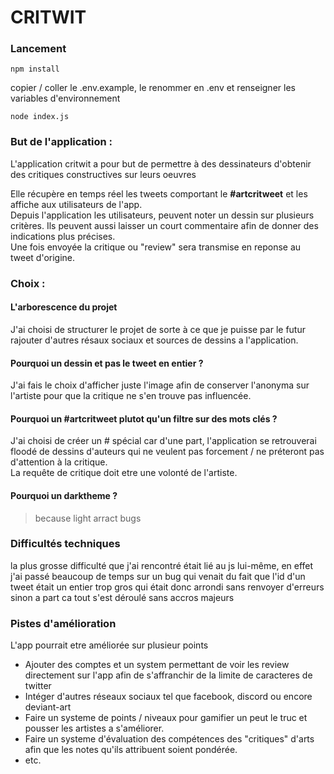 # CRITWIT

### Lancement 
   `npm install`
   
   copier / coller le .env.example, le renommer en .env et renseigner les variables d'environnement
   
   `node index.js`

### But de l'application : 
L'application critwit a pour but de permettre à des dessinateurs d'obtenir des critiques constructives sur leurs oeuvres 

   Elle récupère en temps réel les tweets comportant le **#artcritweet** et les affiche aux utilisateurs de l'app.  
Depuis l'application les utilisateurs, peuvent noter un dessin sur plusieurs critères. Ils peuvent aussi laisser un court commentaire afin de donner des indications plus précises.  
Une fois envoyée la critique ou "review" sera transmise en reponse au tweet d'origine.

### Choix :

#### L'arborescence du projet 

   J'ai choisi de structurer le projet de sorte à ce que je puisse par le futur rajouter d'autres résaux sociaux et sources de dessins a l'application.

#### Pourquoi un dessin et pas le tweet en entier ?

   J'ai fais le choix d'afficher juste l'image afin de conserver l'anonyma sur l'artiste pour que la critique ne s'en trouve pas influencée.

#### Pourquoi un #artcritweet plutot qu'un filtre sur des mots clés ?

   J'ai choisi  de créer un # spécial car d'une part, l'application se retrouverai floodé de dessins d'auteurs qui ne veulent pas forcement / ne préteront pas d'attention à la critique.  
    La requête de critique doit etre une volonté de l'artiste.
 
#### Pourquoi un darktheme ? 
    
  > because light arract bugs 


### Difficultés techniques

  la plus grosse difficulté que j'ai rencontré était lié au js lui-même, en effet j'ai passé beaucoup de temps sur un bug qui venait du fait que l'id d'un tweet était un entier trop gros qui était donc arrondi sans renvoyer d'erreurs
  sinon a part ca tout s'est déroulé sans accros majeurs

### Pistes d'amélioration 

L'app pourrait etre améliorée sur plusieur points
- Ajouter des comptes et un system permettant de voir les review directement sur l'app afin de s'affranchir de la limite de caracteres de twitter
- Intéger d'autres réseaux sociaux tel que facebook, discord ou encore deviant-art
- Faire un systeme de points / niveaux pour gamifier un peut le truc et pousser les artistes a s'améliorer.
- Faire un systeme d'évaluation des compétences des "critiques" d'arts afin que les notes qu'ils attribuent soient pondérée.
- etc.


